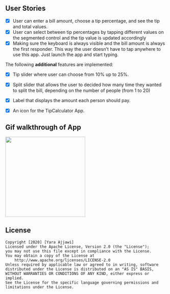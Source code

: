 ## User Stories
* [x] User can enter a bill amount, choose a tip percentage, and see the tip and total values.
* [x] User can select between tip percentages by tapping different values on the segmented control and the tip value is updated accordingly
* [x] Making sure the keyboard is always visible and the bill amount is always the first responder. This way the user doesn't have to tap anywhere to use this app. Just launch the app and start typing.

The following **additional** features are implemented:

- [x] Tip slider where user can choose from 10% up to 25%.
- [x] Split slider that allows the user to decided how many time they wanted to split the bill, depending on the number of people (from 1 to 20)
- [x] Label that displays the amount each person should pay.
- [x] An icon for the TipCalculator App.


## Gif walkthrough of App

<img src="http://g.recordit.co/tSqExXbzuF.gif" width=250><br>

## License
    Copyright [2020] [Yara Ajjawi]
    Licensed under the Apache License, Version 2.0 (the "License");
    you may not use this file except in compliance with the License.
    You may obtain a copy of the License at
        http://www.apache.org/licenses/LICENSE-2.0
    Unless required by applicable law or agreed to in writing, software
    distributed under the License is distributed on an "AS IS" BASIS,
    WITHOUT WARRANTIES OR CONDITIONS OF ANY KIND, either express or implied.
    See the License for the specific language governing permissions and
    limitations under the License.
